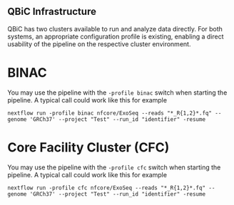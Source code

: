 ## QBiC Infrastructure

QBiC has two clusters available to run and analyze data directly. For both systems, an appropriate configuration profile is existing, enabling a direct usability of the pipeline on the respective cluster environment. 

# BINAC

You may use the pipeline with the `-profile binac` switch when starting the pipeline. A typical call could work like this for example
```
nextflow run -profile binac nfcore/ExoSeq --reads "*_R{1,2}*.fq" --genome 'GRCh37' --project "Test" --run_id "identifier" -resume
``` 
# Core Facility Cluster (CFC)

You may use the pipeline with the `-profile cfc` switch when starting the pipeline. A typical call could work like this for example
```
nextflow run -profile cfc nfcore/ExoSeq --reads "*_R{1,2}*.fq" --genome 'GRCh37' --project "Test" --run_id "identifier" -resume
``` 



